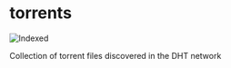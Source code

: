 torrents 
========
![Indexed](https://img.shields.io/badge/indexed-111228-blue)

Collection of torrent files discovered in the DHT network
